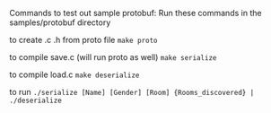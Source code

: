 Commands to test out sample protobuf:
Run these commands in the samples/protobuf directory

to create .c .h from proto file
	`make proto`

to compile save.c (will run proto as well)
	`make serialize`

to compile load.c
	`make deserialize`

to run
	`./serialize [Name] [Gender] [Room] {Rooms_discovered} | ./deserialize`

